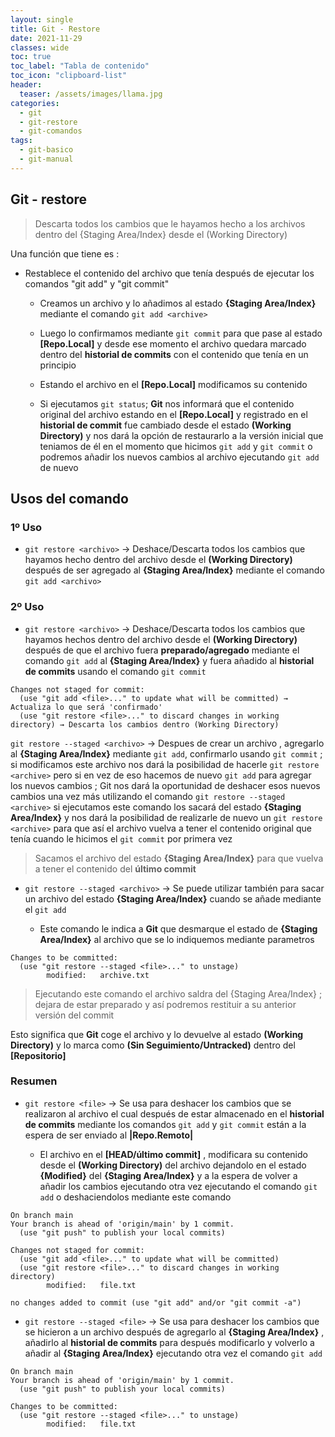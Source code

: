 ```yaml
---
layout: single
title: Git - Restore
date: 2021-11-29
classes: wide
toc: true
toc_label: "Tabla de contenido"
toc_icon: "clipboard-list"
header:
  teaser: /assets/images/llama.jpg
categories:
  - git
  - git-restore
  - git-comandos
tags:
  - git-basico
  - git-manual
---
```


## Git - restore

> Descarta todos los cambios que le hayamos hecho a los archivos dentro del {Staging Area/Index} desde el (Working Directory)

Una función que tiene es :

* Restablece el contenido del archivo que tenía después de ejecutar los comandos "git add" y "git commit"

  * Creamos un archivo y lo añadimos al estado **{Staging Area/Index}** mediante el comando ``git add <archive>``

  * Luego lo confirmamos mediante ``git commit`` para que pase al estado **[Repo.Local]** y desde ese momento el archivo quedara marcado dentro del **historial de commits** con el contenido que tenía en un principio

  * Estando el archivo en el **[Repo.Local]**  modificamos su contenido

  * Si ejecutamos ``git status``; **Git** nos informará que el contenido original del archivo estando en el **[Repo.Local]** y registrado en el **historial de commit** fue cambiado desde el estado **(Working Directory)** y nos dará la opción de restaurarlo a la versión inicial que teniamos de él en el momento que hicimos ``git add`` y ``git commit`` o podremos añadir los nuevos cambios al archivo ejecutando ``git add`` de nuevo

## Usos del comando

### 1º Uso

* ``git restore <archivo>`` → Deshace/Descarta todos los cambios que hayamos hecho dentro del archivo desde el **(Working Directory)** después de ser agregado al **{Staging Area/Index}** mediante el comando ``git add <archivo>``

### 2º Uso

* ``git restore <archivo>`` → Deshace/Descarta todos los cambios que hayamos hechos dentro del archivo desde el **(Working Directory)** después de que el archivo fuera **preparado/agregado** mediante el comando ``git add`` al **{Staging Area/Index}** y fuera añadido al **historial de commits** usando el comando ``git commit``

```git
Changes not staged for commit:
  (use "git add <file>..." to update what will be committed) → Actualiza lo que será 'confirmado'
  (use "git restore <file>..." to discard changes in working directory) → Descarta los cambios dentro (Working Directory)
```

``git restore --staged <archivo>`` →  Despues de crear un archivo , agregarlo al **{Staging Area/Index}** mediante ``git add``, confirmarlo usando ``git commit`` ; si modificamos este archivo nos dará la posibilidad de hacerle ``git restore <archive>`` pero si en vez de eso hacemos de nuevo ``git add`` para agregar los nuevos cambios ; Git nos dará la oportunidad de deshacer esos nuevos cambios una vez más utilizando el comando ``git restore --staged <archive>`` si ejecutamos este comando los sacará del estado **{Staging Area/Index}** y nos dará la posibilidad de realizarle de nuevo un ``git restore <archive>`` para que así el archivo vuelva a tener el contenido original que tenía cuando le hicimos el ``git commit`` por primera vez

> Sacamos el archivo del estado **{Staging Area/Index}** para que vuelva a tener el contenido del **último commit**

* ``git restore --staged <archivo>`` → Se puede utilizar también para sacar un archivo del estado **{Staging Area/Index}** cuando se añade mediante el ``git add``

  * Este comando le indica a **Git** que desmarque el estado de **{Staging Area/Index}** al archivo que se lo indiquemos mediante parametros

```git
Changes to be committed:
  (use "git restore --staged <file>..." to unstage)
        modified:   archive.txt
```

> Ejecutando este comando el archivo saldra del {Staging Area/Index} ; dejara de estar preparado y así podremos restituir a su anterior versión del commit

Esto significa que **Git** coge el archivo y lo devuelve al estado **(Working Directory)** y lo marca como **(Sin Seguimiento/Untracked)** dentro del **[Repositorio]**

### Resumen

* ``git restore <file>`` → Se usa para deshacer los cambios que se realizaron al archivo el cual después de estar almacenado en el **historial de commits** mediante los comandos ``git add`` y ``git commit`` están a la espera de ser enviado al **|Repo.Remoto|**

  * El archivo en el **[HEAD/último commit]** , modificara su contenido desde el **(Working Directory)** del archivo dejandolo en el estado **{Modified}** del **{Staging Area/Index}** y a la espera de volver a añadir los cambios ejecutando otra vez ejecutando el comando ``git add`` o deshaciendolos mediante este comando

```git
On branch main
Your branch is ahead of 'origin/main' by 1 commit.
  (use "git push" to publish your local commits)

Changes not staged for commit:
  (use "git add <file>..." to update what will be committed)
  (use "git restore <file>..." to discard changes in working directory)
        modified:   file.txt

no changes added to commit (use "git add" and/or "git commit -a")
```

* ``git restore --staged <file>`` → Se usa para deshacer los cambios que se hicieron a un archivo después de agregarlo al **{Staging Area/Index}** , añadirlo al **historial de commits** para después modificarlo y volverlo a añadir al **{Staging Area/Index}** ejecutando otra vez el comando ``git add``

```git
On branch main
Your branch is ahead of 'origin/main' by 1 commit.
  (use "git push" to publish your local commits)

Changes to be committed:
  (use "git restore --staged <file>..." to unstage)
        modified:   file.txt
```
